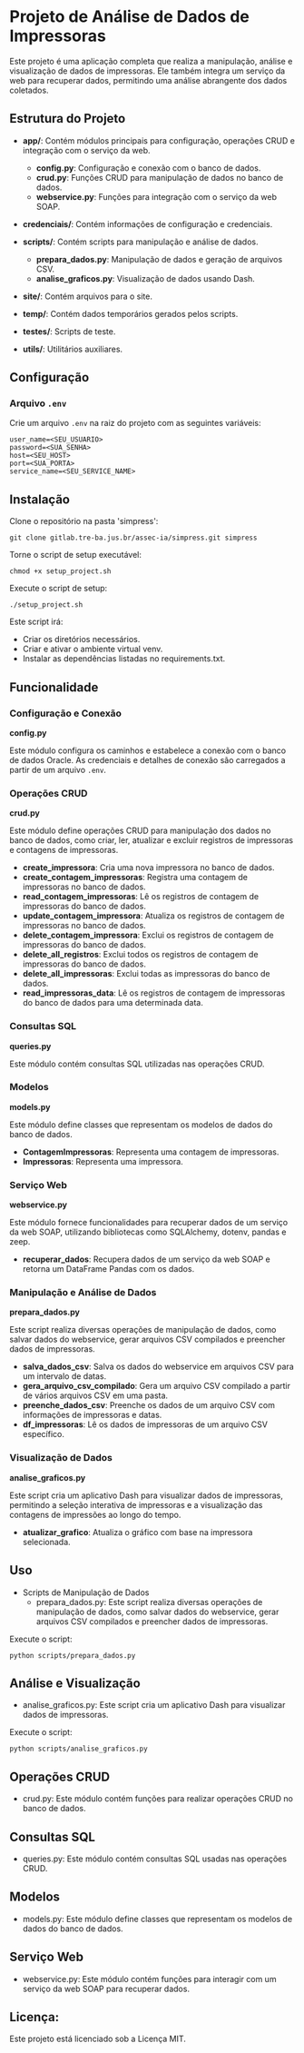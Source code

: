 # Projeto de Análise de Dados de Impressoras

Este projeto é uma aplicação completa que realiza a manipulação, análise e visualização de dados de impressoras. Ele também integra um serviço da web para recuperar dados, permitindo uma análise abrangente dos dados coletados.

## Estrutura do Projeto

- **app/**: Contém módulos principais para configuração, operações CRUD e integração com o serviço da web.
  - **config.py**: Configuração e conexão com o banco de dados.
  - **crud.py**: Funções CRUD para manipulação de dados no banco de dados.
  - **webservice.py**: Funções para integração com o serviço da web SOAP.

- **credenciais/**: Contém informações de configuração e credenciais.

- **scripts/**: Contém scripts para manipulação e análise de dados.
  - **prepara_dados.py**: Manipulação de dados e geração de arquivos CSV.
  - **analise_graficos.py**: Visualização de dados usando Dash.

- **site/**: Contém arquivos para o site.

- **temp/**: Contém dados temporários gerados pelos scripts.

- **testes/**: Scripts de teste.

- **utils/**: Utilitários auxiliares.

## Configuração

### Arquivo `.env`

Crie um arquivo `.env` na raiz do projeto com as seguintes variáveis:

```
user_name=<SEU_USUARIO>
password=<SUA_SENHA>
host=<SEU_HOST>
port=<SUA_PORTA>
service_name=<SEU_SERVICE_NAME>
```

## Instalação
Clone o repositório na pasta 'simpress':

```
git clone gitlab.tre-ba.jus.br/assec-ia/simpress.git simpress

```
Torne o script de setup executável:

```
chmod +x setup_project.sh
```
Execute o script de setup:

```
./setup_project.sh
```

Este script irá:

- Criar os diretórios necessários.
- Criar e ativar o ambiente virtual venv.
- Instalar as dependências listadas no requirements.txt.

## Funcionalidade

### Configuração e Conexão

**config.py**

Este módulo configura os caminhos e estabelece a conexão com o banco de dados Oracle. As credenciais e detalhes de conexão são carregados a partir de um arquivo `.env`.

### Operações CRUD

**crud.py**

Este módulo define operações CRUD para manipulação dos dados no banco de dados, como criar, ler, atualizar e excluir registros de impressoras e contagens de impressoras.

- **create_impressora**: Cria uma nova impressora no banco de dados.
- **create_contagem_impressoras**: Registra uma contagem de impressoras no banco de dados.
- **read_contagem_impressoras**: Lê os registros de contagem de impressoras do banco de dados.
- **update_contagem_impressora**: Atualiza os registros de contagem de impressoras no banco de dados.
- **delete_contagem_impressora**: Exclui os registros de contagem de impressoras do banco de dados.
- **delete_all_registros**: Exclui todos os registros de contagem de impressoras do banco de dados.
- **delete_all_impressoras**: Exclui todas as impressoras do banco de dados.
- **read_impressoras_data**: Lê os registros de contagem de impressoras do banco de dados para uma determinada data.

### Consultas SQL

**queries.py**

Este módulo contém consultas SQL utilizadas nas operações CRUD.

### Modelos

**models.py**

Este módulo define classes que representam os modelos de dados do banco de dados.

- **ContagemImpressoras**: Representa uma contagem de impressoras.
- **Impressoras**: Representa uma impressora.

### Serviço Web

**webservice.py**

Este módulo fornece funcionalidades para recuperar dados de um serviço da web SOAP, utilizando bibliotecas como SQLAlchemy, dotenv, pandas e zeep.

- **recuperar_dados**: Recupera dados de um serviço da web SOAP e retorna um DataFrame Pandas com os dados.

### Manipulação e Análise de Dados

**prepara_dados.py**

Este script realiza diversas operações de manipulação de dados, como salvar dados do webservice, gerar arquivos CSV compilados e preencher dados de impressoras.

- **salva_dados_csv**: Salva os dados do webservice em arquivos CSV para um intervalo de datas.
- **gera_arquivo_csv_compilado**: Gera um arquivo CSV compilado a partir de vários arquivos CSV em uma pasta.
- **preenche_dados_csv**: Preenche os dados de um arquivo CSV com informações de impressoras e datas.
- **df_impressoras**: Lê os dados de impressoras de um arquivo CSV específico.

### Visualização de Dados

**analise_graficos.py**

Este script cria um aplicativo Dash para visualizar dados de impressoras, permitindo a seleção interativa de impressoras e a visualização das contagens de impressões ao longo do tempo.

- **atualizar_grafico**: Atualiza o gráfico com base na impressora selecionada.

## Uso
- Scripts de Manipulação de Dados
    - prepara_dados.py: Este script realiza diversas operações de manipulação de dados, como salvar dados do webservice, gerar arquivos CSV compilados e preencher dados de impressoras.

Execute o script:

```
python scripts/prepara_dados.py
```
## Análise e Visualização
- analise_graficos.py: Este script cria um aplicativo Dash para visualizar dados de impressoras.

Execute o script:
```
python scripts/analise_graficos.py
```
## Operações CRUD
- crud.py: Este módulo contém funções para realizar operações CRUD no banco de dados.

## Consultas SQL
- queries.py: Este módulo contém consultas SQL usadas nas operações CRUD.

## Modelos
- models.py: Este módulo define classes que representam os modelos de dados do banco de dados.

## Serviço Web
- webservice.py: Este módulo contém funções para interagir com um serviço da web SOAP para recuperar dados.

## Licença:
Este projeto está licenciado sob a Licença MIT.